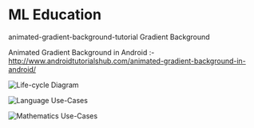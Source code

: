 # ML Education

animated-gradient-background-tutorial
Gradient Background

Animated Gradient Background in Android :-  http://www.androidtutorialshub.com/animated-gradient-background-in-android/

![Life-cycle Diagram](https://raw.githubusercontent.com/holman57/MLeducation/master/Life-cycle%20Diagram.png)

![Language Use-Cases](https://raw.githubusercontent.com/holman57/MLeducation/master/Language%20Wireframe.png)

![Mathematics Use-Cases](https://raw.githubusercontent.com/holman57/MLeducation/master/Math%20Wireframe.png)
